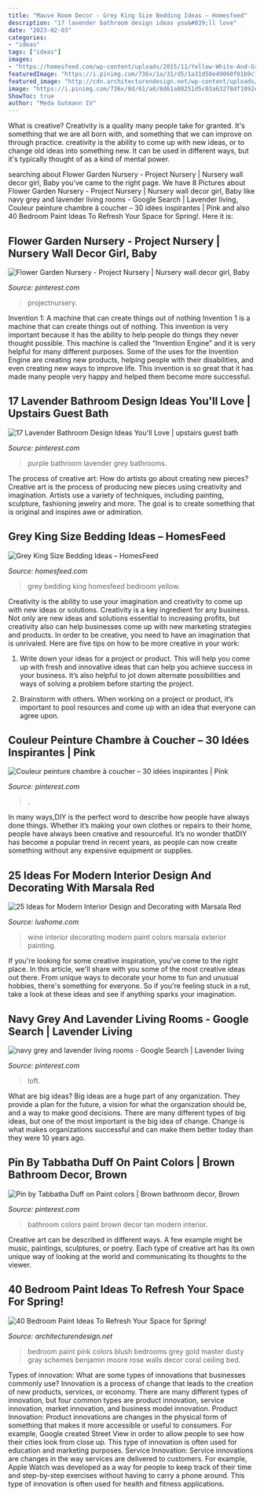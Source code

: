 ```yaml
---
title: "Mauve Room Decor - Grey King Size Bedding Ideas – Homesfeed"
description: "17 lavender bathroom design ideas you&#039;ll love"
date: "2023-02-03"
categories:
- "ideas"
tags: ["ideas"]
images:
- "https://homesfeed.com/wp-content/uploads/2015/11/Yellow-White-And-Grey-Color-Of-King-Size-Bedding-With-Same-Design-On-Curtain.jpg"
featuredImage: "https://i.pinimg.com/736x/1a/31/d5/1a31d50e49060f01b9c7eb4730af9544.jpg"
featured_image: "http://cdn.architecturendesign.net/wp-content/uploads/2016/05/AD-Blush-Bedroom-Wall-Paint-39.jpg"
image: "https://i.pinimg.com/736x/8d/61/a8/8d61a80251d5c03a63278df1092eef63.jpg"
ShowToc: true
author: "Meda Gutmann IV"
---
```



What is creative?
Creativity is a quality many people take for granted. It's something that we are all born with, and something that we can improve on through practice. creativity is the ability to come up with new ideas, or to change old ideas into something new. It can be used in different ways, but it's typically thought of as a kind of mental power.

	

		
searching about Flower Garden Nursery - Project Nursery | Nursery wall decor girl, Baby you've came to the right page. We have 8 Pictures about Flower Garden Nursery - Project Nursery | Nursery wall decor girl, Baby like navy grey and lavender living rooms - Google Search | Lavender living, Couleur peinture chambre à coucher – 30 idées inspirantes | Pink and also 40 Bedroom Paint Ideas To Refresh Your Space for Spring!. Here it is:
		
    
## Flower Garden Nursery - Project Nursery | Nursery Wall Decor Girl, Baby

<img loading=lazy src="https://i.pinimg.com/736x/1a/31/d5/1a31d50e49060f01b9c7eb4730af9544.jpg" onerror="this.onerror=null;this.src='https://tse1.mm.bing.net/th?id=OIP.a1Mf9xDKN-KqHgm47W_09gHaLH&amp;pid=15.1';" alt="Flower Garden Nursery - Project Nursery | Nursery wall decor girl, Baby">

_Source: pinterest.com_

>projectnursery. 

	

Invention 1: A machine that can create things out of nothing
Invention 1 is a machine that can create things out of nothing. This invention is very important because it has the ability to help people do things they never thought possible. This machine is called the “Invention Engine” and it is very helpful for many different purposes. Some of the uses for the Invention Engine are creating new products, helping people with their disabilities, and even creating new ways to improve life. This invention is so great that it has made many people very happy and helped them become more successful.

    
## 17 Lavender Bathroom Design Ideas You&#039;ll Love | Upstairs Guest Bath

<img loading=lazy src="https://i.pinimg.com/736x/be/c9/05/bec905184aa6e2ba50ec3f32191fec65--bathroom-purple-grey-and-purple-bathroom-ideas.jpg?b=t" onerror="this.onerror=null;this.src='https://tse3.mm.bing.net/th?id=OIP.UtkKKCRCBGYhiVIHmvnBjAHaKG&amp;pid=15.1';" alt="17 Lavender Bathroom Design Ideas You&#039;ll Love | upstairs guest bath">

_Source: pinterest.com_

>purple bathroom lavender grey bathrooms. 

	

The process of creative art: How do artists go about creating new pieces?
Creative art is the process of producing new pieces using creativity and imagination. Artists use a variety of techniques, including painting, sculpture, fashioning jewelry and more. The goal is to create something that is original and inspires awe or admiration.

    
## Grey King Size Bedding Ideas – HomesFeed

<img loading=lazy src="https://homesfeed.com/wp-content/uploads/2015/11/Yellow-White-And-Grey-Color-Of-King-Size-Bedding-With-Same-Design-On-Curtain.jpg" onerror="this.onerror=null;this.src='https://tse1.mm.bing.net/th?id=OIP.PFHY1y8qvrTkG-ZS514IVQHaHa&amp;pid=15.1';" alt="Grey King Size Bedding Ideas – HomesFeed">

_Source: homesfeed.com_

>grey bedding king homesfeed bedroom yellow. 

	

Creativity is the ability to use your imagination and creativity to come up with new ideas or solutions.
Creativity is a key ingredient for any business. Not only are new ideas and solutions essential to increasing profits, but creativity also can help businesses come up with new marketing strategies and products. In order to be creative, you need to have an imagination that is unrivaled. Here are five tips on how to be more creative in your work: 
1. Write down your ideas for a project or product. This will help you come up with fresh and innovative ideas that can help you achieve success in your business. It’s also helpful to jot down alternate possibilities and ways of solving a problem before starting the project. 

2. Brainstorm with others. When working on a project or product, it’s important to pool resources and come up with an idea that everyone can agree upon.

    
## Couleur Peinture Chambre à Coucher – 30 Idées Inspirantes | Pink

<img loading=lazy src="https://i.pinimg.com/736x/ac/a9/2f/aca92fd08ff0ad8b2d1af1848b0368e5--colorful-rooms-pink-bedrooms.jpg" onerror="this.onerror=null;this.src='https://tse3.mm.bing.net/th?id=OIP.2Wmg9HLWA0v7cnGEeQt3tAHaLG&amp;pid=15.1';" alt="Couleur peinture chambre à coucher – 30 idées inspirantes | Pink">

_Source: pinterest.com_

>. 

	

In many ways,DIY is the perfect word to describe how people have always done things. Whether it’s making your own clothes or repairs to their home, people have always been creative and resourceful. It’s no wonder thatDIY has become a popular trend in recent years, as people can now create something without any expensive equipment or supplies.

    
## 25 Ideas For Modern Interior Design And Decorating With Marsala Red

<img loading=lazy src="https://www.lushome.com/wp-content/uploads/2015/01/modern-interior-design-decorating-ideas-red-wine-room-colors-1.jpg" onerror="this.onerror=null;this.src='https://tse1.mm.bing.net/th?id=OIP.N7J-6o7TphciNCP9440eqgHaHa&amp;pid=15.1';" alt="25 Ideas for Modern Interior Design and Decorating with Marsala Red">

_Source: lushome.com_

>wine interior decorating modern paint colors marsala exterior painting. 

	

If you're looking for some creative inspiration, you've come to the right place. In this article, we'll share with you some of the most creative ideas out there. From unique ways to decorate your home to fun and unusual hobbies, there's something for everyone. So if you're feeling stuck in a rut, take a look at these ideas and see if anything sparks your imagination.

    
## Navy Grey And Lavender Living Rooms - Google Search | Lavender Living

<img loading=lazy src="https://i.pinimg.com/736x/8d/61/a8/8d61a80251d5c03a63278df1092eef63.jpg" onerror="this.onerror=null;this.src='https://tse1.mm.bing.net/th?id=OIP.asyV3qeicEDWITLvhAZfiwHaEm&amp;pid=15.1';" alt="navy grey and lavender living rooms - Google Search | Lavender living">

_Source: pinterest.com_

>loft. 

	

What are big ideas?
Big ideas are a huge part of any organization. They provide a plan for the future, a vision for what the organization should be, and a way to make good decisions. There are many different types of big ideas, but one of the most important is the big idea of change. Change is what makes organizations successful and can make them better today than they were 10 years ago.

    
## Pin By Tabbatha Duff On Paint Colors | Brown Bathroom Decor, Brown

<img loading=lazy src="https://i.pinimg.com/736x/a7/49/09/a7490965dcc0568aa83f435741518508--bathroom-colors-brown-bathroom-wall-colors.jpg" onerror="this.onerror=null;this.src='https://tse1.mm.bing.net/th?id=OIP.HJM1dd6_N25Q8GA2W5cxRAHaJ3&amp;pid=15.1';" alt="Pin by Tabbatha Duff on Paint colors | Brown bathroom decor, Brown">

_Source: pinterest.com_

>bathroom colors paint brown decor tan modern interior. 

	

Creative art can be described in different ways. A few example might be music, paintings, sculptures, or poetry. Each type of creative art has its own unique way of looking at the world and communicating its thoughts to the viewer.

    
## 40 Bedroom Paint Ideas To Refresh Your Space For Spring!

<img loading=lazy src="http://cdn.architecturendesign.net/wp-content/uploads/2016/05/AD-Blush-Bedroom-Wall-Paint-39.jpg" onerror="this.onerror=null;this.src='https://tse3.mm.bing.net/th?id=OIP.JLP0DqG17yfuYuObtKWscAHaFi&amp;pid=15.1';" alt="40 Bedroom Paint Ideas To Refresh Your Space for Spring!">

_Source: architecturendesign.net_

>bedroom paint pink colors blush bedrooms grey gold master dusty gray schemes benjamin moore rose walls decor coral ceiling bed. 

	

Types of innovation: What are some types of innovations that businesses commonly use?
Innovation is a process of change that leads to the creation of new products, services, or economy. There are many different types of innovation, but four common types are product innovation, service innovation, market innovation, and business model innovation. 
Product Innovation: Product innovations are changes in the physical form of something that makes it more accessible or useful to consumers. For example, Google created Street View in order to allow people to see how their cities look from close up. This type of innovation is often used for education and marketing purposes. Service Innovation: Service innovations are changes in the way services are delivered to customers. For example, Apple Watch was developed as a way for people to keep track of their time and step-by-step exercises without having to carry a phone around. This type of innovation is often used for health and fitness applications.

